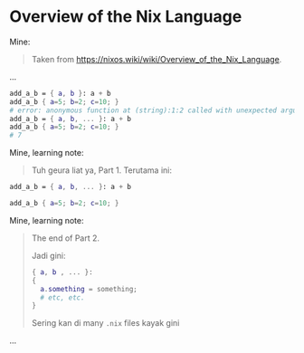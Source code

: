 # Overview of the Nix Language

Mine:
> Taken from <https://nixos.wiki/wiki/Overview_of_the_Nix_Language>.

...

```nix
add_a_b = { a, b }: a + b
add_a_b { a=5; b=2; c=10; }
# error: anonymous function at (string):1:2 called with unexpected argument 'c', at (string):1:1
add_a_b = { a, b, ... }: a + b
add_a_b { a=5; b=2; c=10; }
# 7
```

Mine, learning note:
> Tuh geura liat ya, Part 1. Terutama ini:

```nix
add_a_b = { a, b, ... }: a + b
```

```nix
add_a_b { a=5; b=2; c=10; }
```

Mine, learning note:
> The end of Part 2. 
>
> Jadi gini:
>
> ```nix
> { a, b , ... }:
> { 
>   a.something = something;
>   # etc, etc.
> }
> ```
>
> Sering kan di many `.nix` files kayak gini

...
